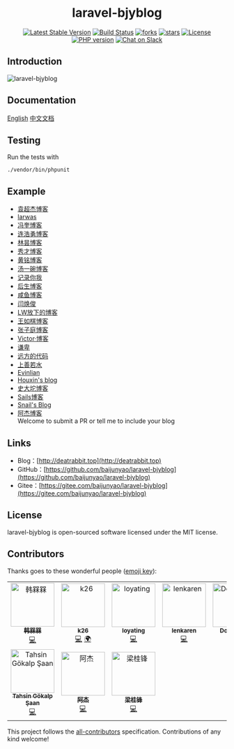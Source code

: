 <h1 align="center">laravel-bjyblog</h1>
<p align="center">
    <a href="https://packagist.org/packages/baijunyao/laravel-bjyblog"><img alt="Latest Stable Version" src="https://img.shields.io/packagist/v/baijunyao/laravel-bjyblog.svg"/></a>
    <a href="https://travis-ci.com/baijunyao/laravel-bjyblog"><img alt="Build Status" src="https://travis-ci.com/baijunyao/laravel-bjyblog.svg?branch=master"/></a>
    <a href="https://github.com/baijunyao/laravel-bjyblog"><img alt="forks" src="https://img.shields.io/github/forks/baijunyao/laravel-bjyblog.svg"/></a>
    <a href="https://github.com/baijunyao/laravel-bjyblog"><img alt="stars" src="https://img.shields.io/github/stars/baijunyao/laravel-bjyblog.svg"/></a>
    <a href="https://github.com/baijunyao/laravel-bjyblog"><img alt="License" src="https://img.shields.io/github/license/baijunyao/laravel-bjyblog.svg"/></a>
    <a href="https://packagist.org/packages/baijunyao/laravel-bjyblog"><img alt="PHP version" src="https://img.shields.io/packagist/php-v/baijunyao/laravel-bjyblog.svg"/></a>
    <a href="https://join.slack.com/t/baijunyao/shared_invite/enQtNjU3Nzk4Nzk4NjU3LWRhYmI4YmI3YjhjOTQyZGE2YTA3OTZjMjlhNGM4ZWQyNzNiOTMyYWI5YzAzYmE0ZDBhNmVjOWU1NTc4MWIxMzc"><img src="https://img.shields.io/badge/Slack%20%23laravel--bjyblog-join-orange.svg" alt="Chat on Slack"></a>
</p>


## Introduction

![laravel-bjyblog](http://deatrabbit.top/uploads/article/20171210/5a2d533982e36.jpg)  

## Documentation
[English](http://deatrabbit.top/docs/laravel-bjyblog/en) [中文文档](http://deatrabbit.top/docs/laravel-bjyblog)  

## Testing
Run the tests with  
```
./vendor/bin/phpunit
```

## Example
- [袁超杰博客](http://deatrabbit.top)
- [larwas](https://www.larwas.com)
- [冯奎博客](https://fengkui.net)
- [连浩勇博客](https://lhyong.cn)
- [林昙博客](http://blog.umaske.com)
- [秀才博客](https://www.ergouphp.com)
- [黄铭博客](https://blog.8ary.com)
- [汤一碗博客](https://blog.uliuli.fun)
- [记录你我](https://recwe.com)
- [后生博客](https://blog.w3ww.com)
- [咸鱼博客](http://www.tao3210.com)
- [闫焕俊](https://www.lovemoney.store)
- [LW放下的博客](http://www.putyy.com)
- [王如棋博客](http://wangruqi.top)
- [张子庭博客](https://www.loyating.com)
- [Victor·博客](http://victorblog.top)
- [谦卑](https://www.rxly.xyz)
- [远方的代码](https://yunqiblog.cn)
- [上善若水](https://www.cassi.top)
- [Evinlian](https://y.evinlian.com)
- [Houxin's blog](https://www.wku8.com)
- [史大坨博客](https://www.shidatuos.cn)
- [Sails博客](https://sails.site)
- [Snail's Blog](https://www.snail-c.cn)
- [阿杰博客](https://www.x-ac.cn)  
Welcome to submit a PR or tell me to include your blog

## Links
- Blog：[http://deatrabbit.top](http://deatrabbit.top)   
- GitHub：[https://github.com/baijunyao/laravel-bjyblog](https://github.com/baijunyao/laravel-bjyblog)   
- Gitee：[https://gitee.com/baijunyao/laravel-bjyblog](https://gitee.com/baijunyao/laravel-bjyblog)   

## License
laravel-bjyblog is open-sourced software licensed under the MIT license.

## Contributors

Thanks goes to these wonderful people ([emoji key](https://allcontributors.org/docs/en/emoji-key)):

<!-- ALL-CONTRIBUTORS-LIST:START - Do not remove or modify this section -->
<!-- prettier-ignore -->
<table>
  <tr>
    <td align="center"><a href="https://www.hanjiaxin.com"><img src="https://avatars2.githubusercontent.com/u/27951114?v=4" width="100px;" alt="韩槑槑"/><br /><sub><b>韩槑槑</b></sub></a><br /><a href="https://github.com/baijunyao/laravel-bjyblog/commits?author=Han-MeiM" title="Code">💻</a></td>
    <td align="center"><a href="https://github.com/khyoz"><img src="https://avatars1.githubusercontent.com/u/26684951?v=4" width="100px;" alt="k26"/><br /><sub><b>k26</b></sub></a><br /><a href="https://github.com/baijunyao/laravel-bjyblog/commits?author=khyoz" title="Code">💻</a> <a href="#translation-khyoz" title="Translation">🌍</a></td>
    <td align="center"><a href="https://www.loyating.com"><img src="https://avatars1.githubusercontent.com/u/5088390?v=4" width="100px;" alt="loyating"/><br /><sub><b>loyating</b></sub></a><br /><a href="https://github.com/baijunyao/laravel-bjyblog/commits?author=loyating" title="Code">💻</a></td>
    <td align="center"><a href="https://github.com/lenkaren"><img src="https://avatars2.githubusercontent.com/u/10875170?v=4" width="100px;" alt="lenkaren"/><br /><sub><b>lenkaren</b></sub></a><br /><a href="https://github.com/baijunyao/laravel-bjyblog/commits?author=lenkaren" title="Code">💻</a></td>
    <td align="center"><a href="https://github.com/shukunwang"><img src="https://avatars2.githubusercontent.com/u/16896140?v=4" width="100px;" alt="Doraemon"/><br /><sub><b>Doraemon</b></sub></a><br /><a href="https://github.com/baijunyao/laravel-bjyblog/commits?author=shukunwang" title="Code">💻</a></td>
    <td align="center"><a href="http://xtty.ru"><img src="https://avatars1.githubusercontent.com/u/253228?v=4" width="100px;" alt="Yuran"/><br /><sub><b>Yuran</b></sub></a><br /><a href="https://github.com/baijunyao/laravel-bjyblog/issues?q=author%3Ayuri25" title="Bug reports">🐛</a> <a href="#translation-yuri25" title="Translation">🌍</a></td>
    <td align="center"><a href="http://deatrabbit.top"><img src="https://avatars1.githubusercontent.com/u/9360694?v=4" width="100px;" alt="袁超杰"/><br /><sub><b>袁超杰</b></sub></a><br /><a href="https://github.com/baijunyao/laravel-bjyblog/commits?author=baijunyao" title="Code">💻</a> <a href="#translation-baijunyao" title="Translation">🌍</a> <a href="https://github.com/baijunyao/laravel-bjyblog/commits?author=baijunyao" title="Documentation">📖</a> <a href="https://github.com/baijunyao/laravel-bjyblog/commits?author=baijunyao" title="Tests">⚠️</a></td>
  </tr>
  <tr>
    <td align="center"><a href="http://tahsingokalp.com"><img src="https://avatars1.githubusercontent.com/u/3122047?v=4" width="100px;" alt="Tahsin Gökalp Şaan"/><br /><sub><b>Tahsin Gökalp Şaan</b></sub></a><br /><a href="https://github.com/baijunyao/laravel-bjyblog/commits?author=TahsinGokalp" title="Code">💻</a></td>
    <td align="center"><a href="https://github.com/xyj2156"><img src="https://avatars3.githubusercontent.com/u/22341646?v=4" width="100px;" alt="阿杰"/><br /><sub><b>阿杰</b></sub></a><br /><a href="https://github.com/baijunyao/laravel-bjyblog/commits?author=xyj2156" title="Code">💻</a></td>
    <td align="center"><a href="https://findcat.cn/"><img src="https://avatars1.githubusercontent.com/u/37197772?v=4" width="100px;" alt="梁桂锋"/><br /><sub><b>梁桂锋</b></sub></a><br /><a href="https://github.com/baijunyao/laravel-bjyblog/commits?author=liangguifeng" title="Code">💻</a></td>
  </tr>
</table>

<!-- ALL-CONTRIBUTORS-LIST:END -->

This project follows the [all-contributors](https://github.com/all-contributors/all-contributors) specification. Contributions of any kind welcome!
